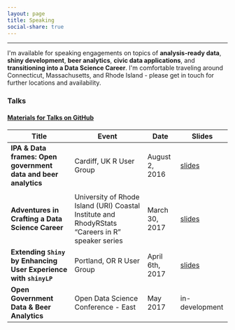 ```yaml
---
layout: page
title: Speaking
social-share: true
---
```


---------------

I'm available for speaking engagements on topics of **analysis-ready data**, **shiny development**, **beer analytics**, **civic data applications**, and **transitioning into a Data Science Career**. I'm comfortable traveling around Connecticut, Massachusetts, and Rhode Island - please get in touch for further locations and availability.

### Talks

#### [Materials for Talks on GitHub](https://github.com/jasdumas/talks)

| Title                                                        | Event                                                                                            | Date            | Slides                                                                                                   |
|-------------------------------------------------------------------|--------------------------------------------------------------------------------------------------|-----------------|----------------------------------------------------------------------------------------------------------|
| **IPA & Data frames: Open government data and beer analytics**    | Cardiff, UK R User Group                                                                         | August 2, 2016  | [slides](http://rpubs.com/jasdumas/caRdiff-uk-open-gov-beer) |
|                                                                   |                                                                                                  |                 |                                                                                                          |
| **Adventures in Crafting a Data Science Career**                  | University of Rhode Island (URI) Coastal Institute and RhodyRStats “Careers in R” speaker series | March 30, 2017  | [slides](http://jasdumas.github.io/post_data/rhodyrstats-r-user-group-slides.html)                                                                                           |
| **Extending `Shiny` by Enhancing User Experience with `shinyLP`** | Portland, OR R User Group                                                                        | April 6th, 2017 | [slides](http://jasdumas.github.io/post_data/pdx-r-user-group-slides.html)                           |
| **Open Government Data & Beer Analytics**                         | Open Data Science Conference - East                                                              | May 2017        | in-development                                                                                           |
